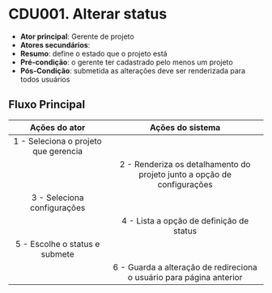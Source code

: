 # CDU001. Alterar status

- **Ator principal**: Gerente de projeto
- **Atores secundários**:
- **Resumo**: define o estado que o projeto está
- **Pré-condição**: o gerente ter cadastrado pelo menos um projeto
- **Pós-Condição**: submetida as alterações deve ser renderizada para todos usuários

## Fluxo Principal
| Ações do ator | Ações do sistema |
| :-----------------: | :-----------------: | 
| 1 - Seleciona o projeto que gerencia | |  
| | 2 - Renderiza os detalhamento do projeto junto a opção de configurações |
| 3 - Seleciona configurações | |
| | 4 - Lista a opção de definição de status |
| 5 - Escolhe o status e submete  | |
| | 6 - Guarda a alteração de redireciona o usuário para página anterior | |


